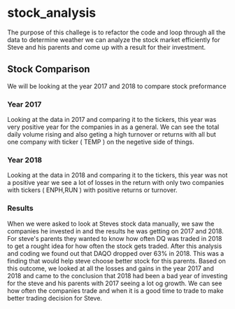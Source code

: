 # stock_analysis
The purpose of this challege is to refactor the code and loop through all the data to determine weather we can analyze the stock market efficiently for Steve and his parents and come up with a result for their investment. 
## Stock Comparison 
We will be looking at the year 2017 and 2018 to compare stock preformance
### Year 2017 

Looking at the data in 2017 and comparing it to the tickers, this year was very positive year for the companies in as a general. We can see the total daily volume rising and also geting a high turnover or returns with all but one company with ticker ( TEMP ) on the negetive side of things. 
### Year 2018 
Looking at the data in 2018 and comparing it to the tickers, this year was not a positive year we see a lot of losses in the return with only two companies with tickers ( ENPH,RUN ) with positive returns or turnover. 
### Results 
When we were asked to look at Steves stock data manually, we saw the companies he invested in and the results he was getting on 2017 and 2018. For steve's parents they wanted to know how often DQ was traded in 2018 to get a rought idea for how often the stock gets traded. After this analysis and coding we found out that DAQO dropped over 63% in 2018. This was a finding that would help steve choose better stock for this parents. Based on this outcome, we looked at all the losses and gains in the year 2017 and 2018 and came to the conclusion that 2018 had been a bad year of investing for the steve and his parents with 2017 seeing a lot og growth. We can see how often the companies trade and when it is a good time to trade to make better trading decision for Steve. 
